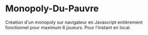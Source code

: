 # Monopoly-Du-Pauvre
Création d'un monopoly sur navigateur en Javascript entièrement fonctionnel pour maximum 6 joueurs. Pour l'instant en local.
